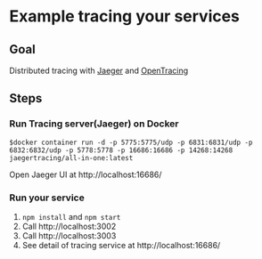 # Example tracing your services

## Goal

Distributed tracing with [Jaeger](http://jaeger.readthedocs.io/) and [OpenTracing](http://opentracing.io/)

## Steps

### Run Tracing server(Jaeger)   on Docker
```
$docker container run -d -p 5775:5775/udp -p 6831:6831/udp -p 6832:6832/udp -p 5778:5778 -p 16686:16686 -p 14268:14268 jaegertracing/all-in-one:latest

```
Open Jaeger UI at http://localhost:16686/

### Run your service

1. `npm install` and `npm start`
2. Call http://localhost:3002
3. Call http://localhost:3003
4. See detail of tracing service at http://localhost:16686/